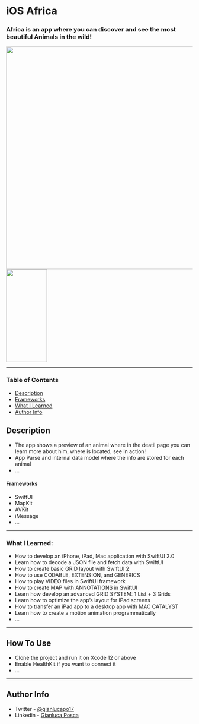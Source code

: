 # iOS Africa

### Africa is an app where you can discover and see the most beautiful Animals in the wild!

<div>
<img align=center width="600" src="https://user-images.githubusercontent.com/16993073/166226155-3fe97434-fd67-4e49-9954-b031c173a838.png"> <img align=center width="110" height="250" src="https://user-images.githubusercontent.com/16993073/166226665-9861f780-83c5-4034-86d8-e68d8ef17a0e.gif">

<div>
  
---

### Table of Contents

- [Description](#description)
- [Frameworks](#frameworks)
- [What I Learned](#what-i-learned)
- [Author Info](#author-info)

## Description

- The app shows a preview of an animal where in the deatil page you can learn more about him, where is located, see in action!
- App Parse and internal data model where the info are stored for each animal
- ...

#### Frameworks

- SwiftUI
- MapKit
- AVKit
- iMessage
- ...

---
### What I Learned:

- How to develop an iPhone, iPad, Mac application with SwiftUI 2.0
- Learn how to decode a JSON file and fetch data with SwiftUI
- How to create basic GRID layout with SwiftUI 2
- How to use CODABLE, EXTENSION, and GENERICS
- How to play VIDEO files in SwiftUI framework
- How to create MAP with ANNOTATIONS in SwiftUI
- Learn how develop an advanced GRID SYSTEM: 1 List + 3 Grids
- Learn how to optimize the app’s layout for iPad screens
- How to transfer an iPad app to a desktop app with MAC CATALYST
- Learn how to create a motion animation programmatically
- ...
---

## How To Use

- Clone the project and run it on Xcode 12 or above
- Enable HealthKit if you want to connect it
- ...
---

## Author Info

- Twitter - [@gianlucapo17](https://twitter.com/gianlucapo17)
- Linkedin - [Gianluca Posca](https://www.linkedin.com/in/gianluca-posca-233868123)
